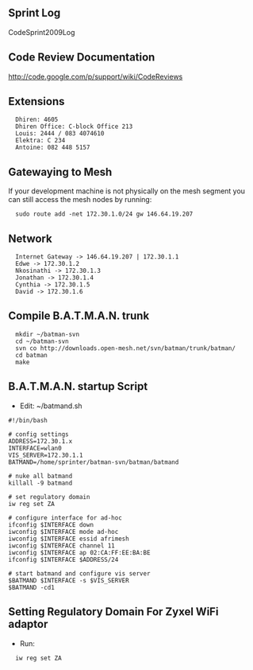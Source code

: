 ## Sprint Log ##

CodeSprint2009Log


## Code Review Documentation ##

http://code.google.com/p/support/wiki/CodeReviews


## Extensions ##
```
  Dhiren: 4605
  Dhiren Office: C-block Office 213
  Louis: 2444 / 083 4074610
  Elektra: C 234
  Antoine: 082 448 5157
```


## Gatewaying to Mesh ##

If your development machine is not physically on the mesh segment you can still access the mesh nodes by running:

```
  sudo route add -net 172.30.1.0/24 gw 146.64.19.207
```

## Network ##
```
  Internet Gateway -> 146.64.19.207 | 172.30.1.1
  Edwe -> 172.30.1.2
  Nkosinathi -> 172.30.1.3
  Jonathan -> 172.30.1.4
  Cynthia -> 172.30.1.5
  David -> 172.30.1.6
```

## Compile B.A.T.M.A.N. trunk ##

```
  mkdir ~/batman-svn
  cd ~/batman-svn
  svn co http://downloads.open-mesh.net/svn/batman/trunk/batman/
  cd batman
  make
```

## B.A.T.M.A.N. startup Script ##

  * Edit: ~/batmand.sh
```
#!/bin/bash                                                                                                                                                                             

# config settings                                                                                                                                                                       
ADDRESS=172.30.1.x
INTERFACE=wlan0
VIS_SERVER=172.30.1.1
BATMAND=/home/sprinter/batman-svn/batman/batmand

# nuke all batmand                                                                                                                                                                      
killall -9 batmand

# set regulatory domain                                                                                                                                                                 
iw reg set ZA

# configure interface for ad-hoc                                                                                                                                                        
ifconfig $INTERFACE down
iwconfig $INTERFACE mode ad-hoc
iwconfig $INTERFACE essid afrimesh
iwconfig $INTERFACE channel 11
iwconfig $INTERFACE ap 02:CA:FF:EE:BA:BE
ifconfig $INTERFACE $ADDRESS/24

# start batmand and configure vis server                                                                                                                                                
$BATMAND $INTERFACE -s $VIS_SERVER
$BATMAND -cd1
```


## Setting Regulatory Domain For Zyxel WiFi adaptor ##

  * Run:
```
  iw reg set ZA
```